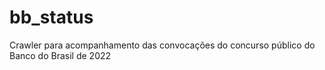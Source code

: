 # bb_status

Crawler para acompanhamento das convocações do concurso público do Banco do Brasil de 2022
